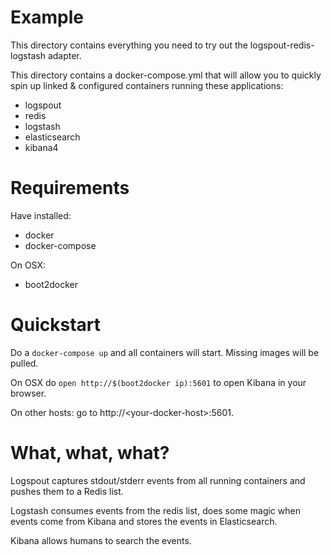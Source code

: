 # Example

This directory contains everything you need to try out the logspout-redis-logstash adapter.

This directory contains a docker-compose.yml that will allow you to quickly spin up linked & configured containers running these applications:

- logspout
- redis
- logstash
- elasticsearch
- kibana4


# Requirements

Have installed:

- docker
- docker-compose

On OSX:

- boot2docker


# Quickstart

Do a ```docker-compose up``` and all containers will start. Missing images will be pulled.

On OSX do ```open http://$(boot2docker ip):5601``` to open Kibana in your browser.

On other hosts: go to http://\<your-docker-host\>:5601.


# What, what, what?

Logspout captures stdout/stderr events from all running containers and pushes
them to a Redis list.

Logstash consumes events from the redis list, does some magic when events come
from Kibana and stores the events in Elasticsearch.

Kibana allows humans to search the events.
